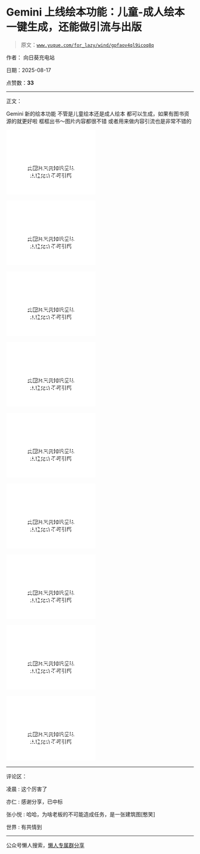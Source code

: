 # Gemini 上线绘本功能：儿童-成人绘本一键生成，还能做引流与出版

> 原文：[`www.yuque.com/for_lazy/wind/gpfaov4ql9icoq8q`](https://www.yuque.com/for_lazy/wind/gpfaov4ql9icoq8q)

作者： 向日葵充电站

日期：2025-08-17

点赞数：**33**

* * *

正文：

Gemini 新的绘本功能 不管是儿童绘本还是成人绘本 都可以生成，如果有图书资源的就更好啦 框框出书～图片内容都很不错 或者用来做内容引流也是非常不错的

![](img/90e0068960a6fe93cd33bd9cb8e442d3.png "None")

![](img/8968ef9787593c5d5f1f5d329793a488.png "None")

![](img/8c4d6e059eeb071892bf8060e8061a8b.png "None")

![](img/84b60210a61fb7c0b90f3640a6c73fe5.png "None")

![](img/315cf0057f8b095280cefd164f296291.png "None")

![](img/86ff353678f316c94403d97f05e0ceca.png "None")

![](img/f0a727f58f6fe1ce0b528c3aa9cf9442.png "None")

![](img/32ccc40cd6226d1d6beca0236cb49bef.png "None")

![](img/f8de04e4372ab9ee7ae2c93389b881f8.png "None")

* * *

评论区：

凌晨 : 这个厉害了

亦仁 : 感谢分享，已中标

张小悦 : 哈哈，为啥老板的不可能造成任务，是一张建筑图[憨笑]

世界 : 有共情到

* * *

公众号懒人搜索，[懒人专属群分享](https://lazybook.fun/#/blog/group)
